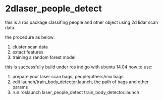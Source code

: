 # 2dlaser_people_detect
this is a ros package classifing people and other object using 2d lidar scan data.

the procedure as below:
1. cluster scan data
2. extact features
3. training a random forest model



this is successfully build under ros indigo with ubuntu 14.04
how to use:
1. prepare your laser scan bags, people/others/mix bags
2. edit launch/train_body_detector.launch, the path of bags and other params
3. run  roslaunch laser_people_detect train_body_detector.launch
